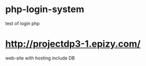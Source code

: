 # php-login-system
test of login php
# http://projectdp3-1.epizy.com/
web-site with hosting include DB
